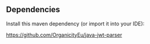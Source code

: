 # 

## Dependencies

Install this maven dependency (or import it into your IDE):

https://github.com/OrganicityEu/java-jwt-parser
